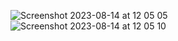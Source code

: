 ![Screenshot 2023-08-14 at 12 05 05](https://github.com/BillyWithFlutter/binusexam/assets/100205589/59997c2e-2b8c-4e10-b840-bc343cffc203)
![Screenshot 2023-08-14 at 12 05 10](https://github.com/BillyWithFlutter/binusexam/assets/100205589/7881c14e-1ab2-4caa-b2a0-f13e7f304470)


